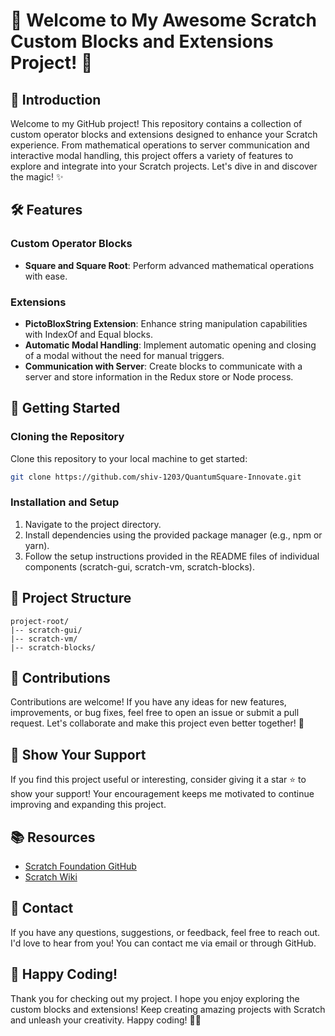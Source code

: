 # 🌟 Welcome to My Awesome Scratch Custom Blocks and Extensions Project! 🚀

## 🎨 Introduction

Welcome to my GitHub project! This repository contains a collection of custom operator blocks and extensions designed to enhance your Scratch experience. From mathematical operations to server communication and interactive modal handling, this project offers a variety of features to explore and integrate into your Scratch projects. Let's dive in and discover the magic! ✨

## 🛠️ Features

### Custom Operator Blocks
- **Square and Square Root**: Perform advanced mathematical operations with ease.

### Extensions
- **PictoBloxString Extension**: Enhance string manipulation capabilities with IndexOf and Equal blocks.
- **Automatic Modal Handling**: Implement automatic opening and closing of a modal without the need for manual triggers.
- **Communication with Server**: Create blocks to communicate with a server and store information in the Redux store or Node process.

## 🚀 Getting Started

### Cloning the Repository

Clone this repository to your local machine to get started:

```bash
git clone https://github.com/shiv-1203/QuantumSquare-Innovate.git
```

### Installation and Setup

1. Navigate to the project directory.
2. Install dependencies using the provided package manager (e.g., npm or yarn).
3. Follow the setup instructions provided in the README files of individual components (scratch-gui, scratch-vm, scratch-blocks).

## 📁 Project Structure

```
project-root/
|-- scratch-gui/
|-- scratch-vm/
|-- scratch-blocks/
```

## 🎉 Contributions

Contributions are welcome! If you have any ideas for new features, improvements, or bug fixes, feel free to open an issue or submit a pull request. Let's collaborate and make this project even better together! 🤝

## 🌟 Show Your Support

If you find this project useful or interesting, consider giving it a star ⭐️ to show your support! Your encouragement keeps me motivated to continue improving and expanding this project.

## 📚 Resources

- [Scratch Foundation GitHub](https://github.com/scratchfoundation)
- [Scratch Wiki](https://en.scratch-wiki.info/)

## 📧 Contact

If you have any questions, suggestions, or feedback, feel free to reach out. I'd love to hear from you! You can contact me via email or through GitHub.

## 🚀 Happy Coding!

Thank you for checking out my project. I hope you enjoy exploring the custom blocks and extensions! Keep creating amazing projects with Scratch and unleash your creativity. Happy coding! 🌈✨


